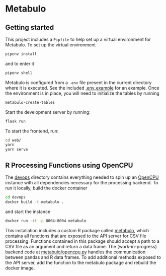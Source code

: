 Metabulo
========

Getting started
---------------

This project includes a `Pipfile` to help set up a virtual environment for
Metabulo. To set up the virtual environment

```sh
pipenv install
```

and to enter it

```sh
pipenv shell
```

Metabulo is configured from a `.env` file present in the current directory
where it is executed.  See the included [.env_example](./.env_example) for an
example.  Once the environment is in place, you will need to initialize the
tables by running

```sh
metabulo-create-tables
```

Start the development server by running:

```sh
flask run
```

To start the frontend, run:

```sh
cd web/
yarn
yarn serve
```

R Processing Functions using OpenCPU
------------------------------------

The [devops](./devops) directory contains everything needed to spin up an
[OpenCPU](https://www.opencpu.org/) instance with all dependencies necessary
for the processing backend.  To run it locally, build the docker container

```sh
cd devops
docker build -t metabulo .
```

and start the instance

```sh
docker run -it -p 8004:8004 metabulo
```

This installation includes a custom R package called
[metabulo](devops/metabulo), which contains all functions that are exposed to
the API server for CSV file processing.  Functions contained in this package
should accept a path to a CSV file as an argument and return a data frame.  The
(work-in-progress) backend code at [metabulo/opencpu.py](metabulo/opencpu.py)
handles the communication between pandas and R data frames.  To add additional
methods exposed to the API server, add the function to the metabulo package and
rebuild the docker image.
